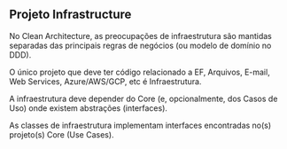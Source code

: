 ## Projeto Infrastructure

No Clean Architecture, as preocupações de infraestrutura são mantidas separadas das principais regras de negócios (ou modelo de domínio no DDD).

O único projeto que deve ter código relacionado a EF, Arquivos, E-mail, Web Services, Azure/AWS/GCP, etc é Infraestrutura.

A infraestrutura deve depender do Core (e, opcionalmente, dos Casos de Uso) onde existem abstrações (interfaces).

As classes de infraestrutura implementam interfaces encontradas no(s) projeto(s) Core (Use Cases).